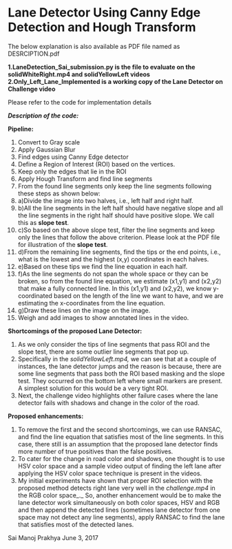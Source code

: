 # Lane Detector Using Canny Edge Detection and Hough Transform

The below explanation is also available as PDF file named as DESRCIPTION.pdf

**1.LaneDetection_Sai_submission.py is the file to evaluate on the solidWhiteRight.mp4 and solidYellowLeft videos**
**2.Only_Left_Lane_Implemented is a working copy of the Lane Detector on Challenge video**

Please refer to the code for implementation details

***Description of the code:***

**Pipeline:**

1. Convert to Gray scale
2. Apply Gaussian Blur
3. Find edges using Canny Edge detector
4. Define a Region of Interest (ROI) based on the vertices.
5. Keep only the edges that lie in the ROI
6. Apply Hough Transform and find line segments
7. From the found line segments only keep the line segments following these steps as shown below:
  1. a)Divide the image into two halves, i.e., left half and right half.
  2. b)All the line segments in the left half should have negative slope and all the line segments in the right half should have positive slope. We call this as **slope test**.
  3. c)So based on the above slope test, filter the line segments and keep only the lines that follow the above criterion. Please look at the PDF file for illustration of the **slope test**.
  4. d)From the remaining line segments, find the tips or the end points, i.e., what is the lowest and the highest (x,y) coordinates in each halves.
  5. e)Based on these tips we find the line equation in each half.
  6. f)As the line segments do not span the whole space or they can be broken, so from the found line equation, we estimate (x1,y1) and (x2,y2) that make a fully connected line. In this (x1,y1) and (x2,y2), we know y-coordinated based on the length of the line we want to have, and we are estimating the x-coordinates from the line equation.
  7. g)Draw these lines on the image on the image.
8. Weigh and add images to show annotated lines in the video.




**Shortcomings of the proposed Lane Detector:**

1. As we only consider the tips of line segments that pass ROI and the slope test, there are some outlier line segments that pop up.
2. Specifically in the _solidYellowLeft.mp4,_ we can see that at a couple of instances, the lane detector jumps and the reason is because, there are some line segments that pass both the ROI based masking and the slope test. They occurred on the bottom left where small markers are present. A simplest solution for this would be a very tight ROI.
3. Next, the challenge video highlights other failure cases where the lane detector fails with shadows and change in the color of the road.





**Proposed enhancements:**

1. To remove the first and the second shortcomings, we can use RANSAC, and find the line equation that satisfies most of the line segments. In this case, there still is an assumption that the proposed lane detector finds more number of true positives than the false positives.
2. To cater for the change in road color and shadows, one thought is to use HSV color space and a sample video output of finding the left lane after applying the HSV color space technique is present in the videos.
3. My initial experiments have shown that proper ROI selection with the proposed method detects right lane very well in the _challenge.mp4_  in the RGB color space_._ So, another enhancement would be to make the lane detector work simultaneously on both color spaces, HSV and RGB and then append the detected lines (sometimes lane detector from one space may not detect any line segments), apply RANSAC to find the lane that satisfies most of the detected lanes.

Sai Manoj Prakhya
June 3, 2017
